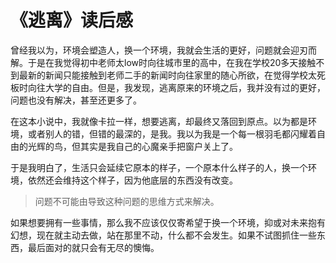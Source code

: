 # 《逃离》读后感

曾经我以为，环境会塑造人，换一个环境，我就会生活的更好，问题就会迎刃而解。于是在我觉得初中老师太low时向往城市里的高中，在我在学校20多天接触不到最新的新闻只能接触到老师二手的新闻时向往家里的随心所欲，在觉得学校太死板时向往大学的自由。但是，我发现，逃离原来的环境之后，我并没有过的更好，问题也没有解决，甚至还更多了。

在这本小说中，我就像卡拉一样，想要逃离，却最终又落回到原点。以为都是环境，或者别人的错，但错的最深的，是我。我以为我是一个每一根羽毛都闪耀着自由的光辉的鸟，但其实是我自己的心魔亲手把窗户关上了。

于是我明白了，生活只会延续它原本的样子，一个原本什么样子的人，换一个环境，依然还会维持这个样子，因为他底层的东西没有改变。

> 问题不可能由导致这种问题的思维方式来解决。

如果想要拥有一些事情，那么我不应该仅仅寄希望于换一个环境，抑或对未来抱有幻想，现在就主动去做，站在那里不动，什么都不会发生。如果不试图抓住一些东西，最后面对的就只会有无尽的懊悔。